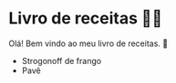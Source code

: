 # Livro de receitas :man_cook:

Olá! Bem vindo ao meu livro de receitas. :wave:

- Strogonoff de frango
- Pavê



